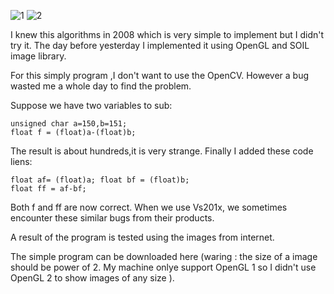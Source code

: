 ![1](http://hwdong.com/prog_images/1.jpg)  ![2](http://hwdong.com/prog_images/2.jpg)

I knew this algorithms in 2008 which is very simple to implement but I didn't try it. The day before yesterday I implemented it using OpenGL and SOIL image library.
<!--more--> 
For this simply program ,I don't want to use the OpenCV. However a bug wasted me a whole day to find the problem.

Suppose we have two variables to sub:

```
unsigned char a=150,b=151;
float f = (float)a-(float)b; 
```
The result is about hundreds,it is very strange.
Finally I added these code liens:
```
float af= (float)a; float bf = (float)b; 
float ff = af-bf;
```

Both f and ff are now correct. When we use Vs201x, we sometimes encounter these similar bugs from their products.  

A  result of the program is tested using the images from internet.


The simple program can be downloaded here (waring : the size of a image should be power of 2. 
My machine onlye support OpenGL 1 so I didn't use OpenGL 2 to show images of any size ). 
